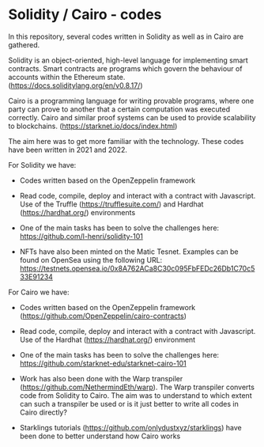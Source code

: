 # Solidity / Cairo - codes

In this repository, several codes written in Solidity as well as in Cairo are gathered.

Solidity is an object-oriented, high-level language for implementing smart contracts. Smart contracts are programs which govern the behaviour of accounts within the Ethereum state. (https://docs.soliditylang.org/en/v0.8.17/)

Cairo is a programming language for writing provable programs, where one party can prove to another that a certain computation was executed correctly. Cairo and similar proof systems can be used to provide scalability to blockchains. (https://starknet.io/docs/index.html)

The aim here was to get more familiar with the technology. These codes have been written in 2021 and 2022.

For Solidity we have:

 * Codes written based on the OpenZeppelin framework
 
 * Read code, compile, deploy and interact with a contract with Javascript. Use of the Truffle (https://trufflesuite.com/) and Hardhat (https://hardhat.org/) environments
 
 * One of the main tasks has been to solve the challenges here: https://github.com/l-henri/solidity-101
 
 * NFTs have also been minted on the Matic Tesnet. Examples can be found on OpenSea using the following URL: https://testnets.opensea.io/0x8A762ACa8C30c095FbFEDc26Db1C70c533E91234
 
For Cairo we have:

 * Codes written based on the OpenZeppelin framework (https://github.com/OpenZeppelin/cairo-contracts)
 
 * Read code, compile, deploy and interact with a contract with Javascript. Use of the Hardhat (https://hardhat.org/) environment
 
 * One of the main tasks has been to solve the challenges here: https://github.com/starknet-edu/starknet-cairo-101
 
 * Work has also been done with the Warp transpiler (https://github.com/NethermindEth/warp). The Warp transpiler converts code from Solidity to Cairo. The aim was to understand to which extent can such a transpiler be used or is it just better to write all codes in Cairo directly?
 
 * Starklings tutorials (https://github.com/onlydustxyz/starklings) have been done to better understand how Cairo works
